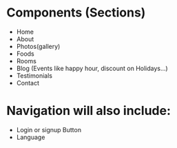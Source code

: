 # Components (Sections)

- Home
- About
- Photos(gallery)
- Foods
- Rooms
- Blog (Events like happy hour, discount on Holidays...)
- Testimonials
- Contact

# Navigation will also include:

- Login or signup Button
- Language
